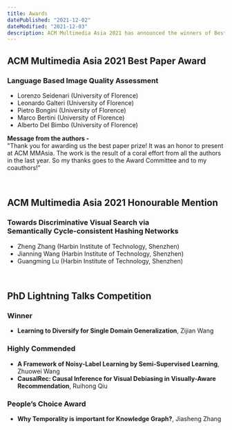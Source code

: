 ```yaml
---
title: Awards
datePublished: "2021-12-02"
dateModified: "2021-12-03"
description: ACM Multimedia Asia 2021 has announced the winners of Best Paper Awards and PhD Lightning Talks Competition.
---
```


## ACM Multimedia Asia 2021 Best Paper Award

### Language Based Image Quality Assessment
- Lorenzo Seidenari (University of Florence)
- Leonardo Galteri (University of Florence)
- Pietro Bongini (University of Florence)
- Marco Bertini (University of Florence)
- Alberto Del Bimbo (University of Florence)

**Message from the authors -** \
"Thank you for awarding us the best paper prize! It was an honor to present at ACM MMAsia. The work is the result of a coral effort from all the authors in the last year. So my thanks goes to the Award Committee and to my coauthors!"

<br/>

## ACM Multimedia Asia 2021 Honourable Mention
 
### Towards Discriminative Visual Search via<br/>Semantically Cycle-consistent Hashing Networks
- Zheng Zhang (Harbin Institute of Technology, Shenzhen)
- Jianning Wang (Harbin Institute of Technology, Shenzhen)
- Guangming Lu (Harbin Institute of Technology, Shenzhen)

<br/>

## PhD Lightning Talks Competition 
### Winner
- **Learning to Diversify for Single Domain Generalization**, Zijian Wang

### Highly Commended
- **A Framework of Noisy-Label Learning by Semi-Supervised Learning**, Zhuowei Wang
- **CausalRec: Causal Inference for Visual Debiasing in Visually-Aware Recommendation**, Ruihong Qiu

### People’s Choice Award
- **Why Temporality is important for Knowledge Graph?**, Jiasheng Zhang
